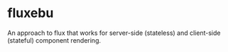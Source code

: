 fluxebu
=======

An approach to flux that works for server-side (stateless) and client-side (stateful) component rendering.

